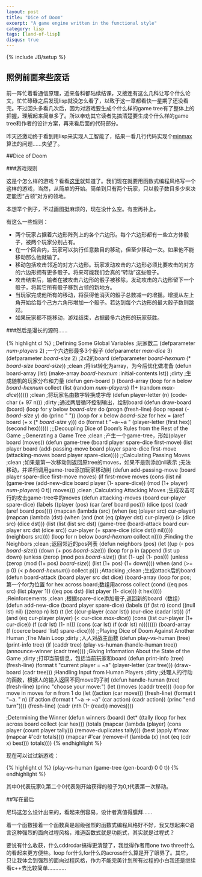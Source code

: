 ```yaml
---
layout: post
title: "Dice of Doom"
excerpt: "A game engine written in the functional style"
category: lisp
tags: [land-of-lisp]
disqus: true
---
```

{% include JB/setup %}

## 照例前面来些废话

前一阵忙着看通信原理，近来各科都陆续结课，又接连有这么几科让写个什么论文，忙忙碌碌之后发现lisp就没怎么看了，以致于这一章都看快一星期了还没看完。不过回头多看几次后，因为对游戏要生成个什么样的game tree有了整体上的把握，理解起来简单多了。所以奉劝其它读者先搞清楚要生成个什么样的game tree和作者的设计方案，再来看后面的代码部分。

昨天还激动终于看到用lisp来实现人工智能了，结果一看几行代码实现个[minmax][1]算法的问题……失望了。

##Dice of Doom

###游戏规则

这是个怎么样的游戏？看看[这里][2]就知道了。我们现在就要用函数式编程风格写一个这样的游戏，当然，从简单的开始。简单到只有两个玩家，只以骰子数目多少来决定能否“占领”对方的领地。

本想举个例子，不过画图挺麻烦的，现在没什么空。有空再补上。

有这么一些规则：

- 两个玩家占据着六边形阵列上的各个六边形。每个六边形都有一些立方体骰子，被两个玩家分别占有。
- 在一个回合内，玩家可以执行任意数目的移动，但至少移动一次。如果他不能移动那么他就输了。
- 移动包括攻击邻近的对方六边形。玩家发动攻击的六边形必须比要攻击的对方的六边形拥有更多骰子。将来可能我们会真的“转动”这些骰子。
- 攻击结束后，输者在被攻击六边形的骰子被移除，发动攻击的六边形留下一个骰子，将其它所有骰子移到占领的新地方。
- 当玩家完成他所有的移动，将获得他消灭的骰子总数减一的增援。增援从左上角开始给每个己方六角形增加一个骰子。若达到每个六边形的最大骰子数则跳过。
- 如果玩家都不能移动，游戏结束，占据最多六边形的玩家获胜。

###然后是漫长的源码……

{% highlight cl %}
;;Defining Some Global Variables
;玩家数二
(defparameter *num-players* 2)
;一个六边形最多3个骰子
(defparameter *max-dice* 3)
(defparameter *board-size* 2)
;2x2的board
(defparameter *board-hexnum* (* *board-size* *board-size*))
;clean
;将list转化为array，为今后优化做准备
(defun board-array (lst)
  (make-array *board-hexnum* :initial-contents lst))
;dirty
;生成随机的玩家分布和力量
(defun gen-board ()
  (board-array (loop for n below *board-hexnum*
                     collect (list (random *num-players*)
                                   (1+ (random *max-dice*))))))
;clean
;将玩家名由数字转换成字母
(defun player-letter (n)
  (code-char (+ 97 n)))
;dirty
;通过两层循环控制输出，绘制board
(defun draw-board (board)
  (loop for y below *board-size*
        do (progn (fresh-line)
                  (loop repeat (- *board-size* y)
                        do (princ " "))
                  (loop for x below *board-size*
                        for hex = (aref board (+ x (* *board-size* y)))
                        do (format t "~a-~a " (player-letter (first hex))
                                   (second hex))))))
;;;Decoupling Dice of Doom’s Rules from the Rest of the Game
;;Generating a Game Tree
;clean
;产生一个game-tree，形如(player board (moves))
(defun game-tree (board player spare-dice first-move)
  (list player
        board
        (add-passing-move board
                          player
                          spare-dice
                          first-move
                          (attacking-moves board player spare-dice))))
;;Calculating Passing Moves
;clean
;如果是第一次移动则返回原tree的moves，如果不是则添加nil表示
;无法移动，并递归调用game-tree添加玩家移动树
(defun add-passing-move (board player spare-dice first-move moves)
  (if first-move
    moves
    (cons (list nil
                (game-tree (add-new-dice board player (1- spare-dice))
                           (mod (1+ player) *num-players*)
                           0
                           t))
          moves)))
;clean
;Calculating Attacking Moves
;生成攻击可行的攻击game-tree中的moves
(defun attacking-moves (board cur-player spare-dice)
  (labels ((player (pos)
             (car (aref board pos)))
           (dice (pos)
             (cadr (aref board pos))))
    (mapcan (lambda (src)
              (when (eq (player src) cur-player)
                (mapcan (lambda (dst)
                          (when (and (not (eq (player dst) cur-player))
                                     (> (dice src) (dice dst)))
                            (list
                              (list (list src dst)
                                    (game-tree (board-attack board cur-player src dst (dice src))
                                               cur-player
                                               (+ spare-dice (dice dst))
                                               nil)))))
                        (neighbors src))))
            (loop for n below *board-hexnum*
              collect n))))
;Finding the Neighbors
;clean
;返回邻近的pos列表
(defun neighbors (pos)
  (let ((up (- pos *board-size*))
        (down (+ pos *board-size*)))
    (loop for p in (append (list up down)
                           (unless (zerop (mod pos *board-size*))
                             (list (1- up) (1- pos)))
                           (unless (zerop (mod (1+ pos) *board-size*))
                             (list (1+ pos) (1+ down))))
          when (and (>= p 0) (< p *board-hexnum*))
          collect p)))
;Attacking
;clean
;生成attack后的board
(defun board-attack (board player src dst dice)
  (board-array (loop for pos;第一个for为位置
                     for hex across board;数组用across
                     collect (cond ((eq pos src) (list player 1))
                                   ((eq pos dst) (list player (1- dice)))
                                   (t hex)))))
;Reinforcements
;clean
;根据spare-dice添加骰子,返回新的board（数组）
(defun add-new-dice (board player spare-dice)
  (labels ((f (lst n)
             (cond ((null lst) nil)
                   ((zerop n) lst)
                   (t (let ((cur-player (caar lst))
                            (cur-dice (cadar lst)))
                        (if (and (eq cur-player player) (< cur-dice *max-dice*))
                          (cons (list cur-player (1+ cur-dice))
                                (f (cdr lst) (1- n)))
                          (cons (car lst) (f (cdr lst) n))))))))
    (board-array (f (coerce board 'list) spare-dice))))
;;Playing Dice of Doom Against Another Human
;The Main Loop
;dirty
;人人对战主函数
(defun play-vs-human (tree)
  (print-info tree)
  (if (caddr tree)
    (play-vs-human (handle-human tree))
    (announce-winner (cadr tree))))
;Giving Information About the State of the Game
;dirty
;打印当前信息，包括当前玩家和board
(defun print-info (tree)
  (fresh-line)
  (format t "current player = ~a" (player-letter (car tree)))
  (draw-board (cadr tree)))
;Handling Input from Human Players
;dirty
;处理人的行动的函数，根据人的输入返回不同move的子树
(defun handle-human (tree)
  (fresh-line)
  (princ "choose your move:")
  (let ((moves (caddr tree)))
    (loop for move in moves
          for n from 1
          do (let ((action (car move)))
               (fresh-line)
               (format t "~a. " n)
               (if action
                 (format t "~a -> ~a" (car action) (cadr action))
                 (princ "end turn"))))
    (fresh-line)
    (cadr (nth (1- (read)) moves))))

;Determining the Winner
(defun winners (board)
  (let* ((tally (loop for hex across board
                      collect (car hex)))
         (totals (mapcar (lambda (player)
                           (cons player (count player tally)))
                         (remove-duplicates tally)))
         (best (apply #'max (mapcar #'cdr totals))))
    (mapcar #'car
            (remove-if (lambda (x)
                         (not (eq (cdr x) best)))
                       totals))))
{% endhighlight %}

现在可以试试新游戏：

{% highlight cl %}
(play-vs-human (game-tree (gen-board) 0 0 t))
{% endhighlight %}

其中0代表玩家0,第二个0代表刚开始获得的骰子为0,t代表第一次移动。

##写在最后

尼玛这怎么设计出来的，看起来倒容易，设计者真值得膜拜……

着一个函数接着一个函数真是超级强烈的函数式编程风格好不好，我又想起来C语言这种强烈的面向过程风格，难道函数式就是功能式，其实就是过程式？

要说有什么收获，什么cddrcdar搞得更清楚了，我觉得作者用one two three什么的看起来更方便些。loop for什么for什么的across什么算是开了眼界了。其它，只让我体会到强烈的面向过程风格，作为不能完美计划所有过程的小白我还是继续看c++去比较简单…………

[1]: http://en.wikipedia.org/wiki/Minimax

[2]: http://www.gamedesign.jp/flash/dice/dice.html

